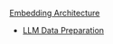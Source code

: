 [Embedding Architecture](https://miro.medium.com/v2/resize:fit:640/format:webp/1*teNmeq5T0WTn25SNswPqyA.png)
* [LLM Data Preparation](https://miro.medium.com/v2/resize:fit:720/format:webp/1*f5r_zM_HqY7Rm9r--Jg0Lw.png)
